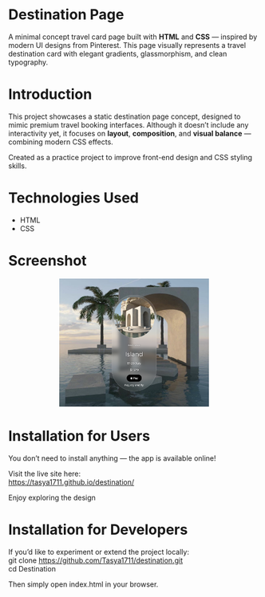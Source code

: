 # Destination Page
A minimal concept travel card page built with **HTML** and **CSS** — inspired by modern UI designs from Pinterest.
This page visually represents a travel destination card with elegant gradients, glassmorphism, and clean typography.
# Introduction
This project showcases a static destination page concept, designed to mimic premium travel booking interfaces.
Although it doesn’t include any interactivity yet, it focuses on **layout**, **composition**, and **visual balance** — combining modern CSS effects.  

Created as a practice project to improve front-end design and CSS styling skills.
# Technologies Used
* HTML
* CSS
# Screenshot
<p align="center">
  <img src="Destination-page.png" alt="Destination page Screenshot" width="300">
</p> 

# Installation for Users
You don’t need to install anything — the app is available online!

Visit the live site here:  
https://tasya1711.github.io/destination/  

Enjoy exploring the design
# Installation for Developers
If you’d like to experiment or extend the project locally:  
git clone https://github.com/Tasya1711/destination.git  
cd Destination  

Then simply open index.html in your browser.
